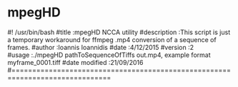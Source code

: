 # mpegHD
#! /usr/bin/bash
#title           :mpegHD NCCA utility
#description     :This script is just a temporary workaround for ffmpeg .mp4 conversion of a sequence of frames.
#author		     :Ioannis Ioannidis
#date            :4/12/2015
#version         :2  
#usage		     :./mpegHD pathToSequenceOfTiffs out.mp4,  example format myframe_0001.tiff
#date modified   :21/09/2016  
#==============================================================================
